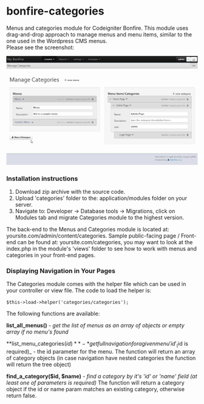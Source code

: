 bonfire-categories
==================

Menus and categories module for Codeigniter Bonfire.
This module uses drag-and-drop approach to manage menus and menu items, similar to the one used in the Wordpress CMS menus. <br>Please see the screenshot:
<p align="center">
<img src="/screenshot.jpg" />
</p>

### Installation instructions

1. Download zip archive with the source code.
2. Upload 'categories' folder to the: application/modules folder on your server.
3. Navigate to: Developer -> Database tools -> Migrations, click on Modules tab and migrate Categories module to the highest version.

The back-end to the Menus and Categories module is located at: yoursite.com/admin/content/categories.
Sample public-facing page / Front-end can be found at: yoursite.com/categories, you may want to look at the index.php in the module's 'views' folder to see how to work with menus and categories in your front-end pages.

### Displaying Navigation in Your Pages

The Categories module comes with the helper file which can be used in your controller or view file. The code to load the helper is: 

```
$this->load->helper('categories/categories');
```

The following functions are available:

**list_all_menus()** - *get the list of menus as an array of objects or empty array if no menu's found*

**list_menu_categories($id)** - *get full navigation for a given menu 'id' _($id is required)_ - the id parameter for the menu.
The function will return an array of category objects (in case navigation have nested categories the function will return the tree object)

**find_a_category($id, $name)** - *find a category by it's 'id' or 'name' field*
_(at least one of parameters is required)_
The function will return a category object if the id or name param matches an existing category, otherwise return false.
